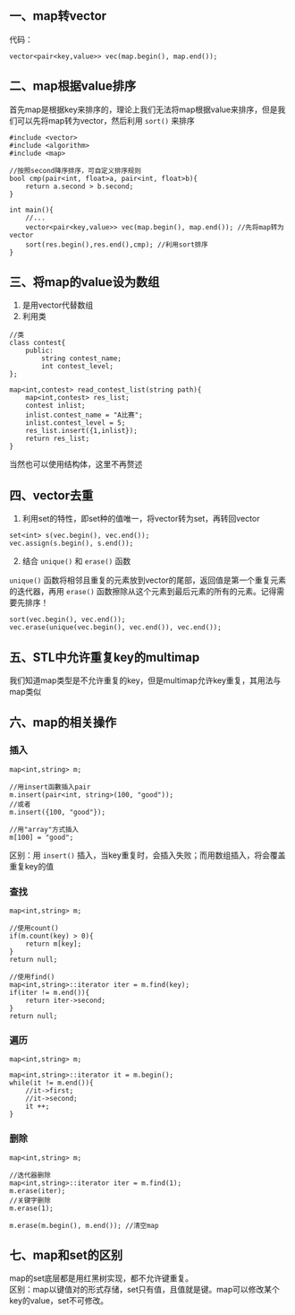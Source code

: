 ## 一、map转vector
代码：
```
vector<pair<key,value>> vec(map.begin(), map.end());
```
## 二、map根据value排序
首先map是根据key来排序的，理论上我们无法将map根据value来排序，但是我们可以先将map转为vector，然后利用 `sort()` 来排序
```
#include <vector>
#include <algorithm>
#include <map>

//按照second降序排序，可自定义排序规则
bool cmp(pair<int, float>a, pair<int, float>b){
    return a.second > b.second;
}

int main(){
    //...
    vector<pair<key,value>> vec(map.begin(), map.end()); //先将map转为vector
    sort(res.begin(),res.end(),cmp); //利用sort排序
}
```
## 三、将map的value设为数组
1. 是用vector代替数组
2. 利用类
```
//类
class contest{
    public:
        string contest_name;
        int contest_level;
};

map<int,contest> read_contest_list(string path){
    map<int,contest> res_list;
    contest inlist;
    inlist.contest_name = "A比赛";
    inlist.contest_level = 5;
    res_list.insert({1,inlist});
    return res_list;
}
```
当然也可以使用结构体，这里不再赘述
## 四、vector去重
1. 利用set的特性，即set种的值唯一，将vector转为set，再转回vector
```
set<int> s(vec.begin(), vec.end());
vec.assign(s.begin(), s.end());
```
2. 结合 `unique()` 和 `erase()` 函数  

`unique()` 函数将相邻且重复的元素放到vector的尾部，返回值是第一个重复元素的迭代器，再用 `erase()` 函数擦除从这个元素到最后元素的所有的元素。记得需要先排序！
```
sort(vec.begin(), vec.end());
vec.erase(unique(vec.begin(), vec.end()), vec.end());
```
## 五、STL中允许重复key的multimap
我们知道map类型是不允许重复的key，但是multimap允许key重复，其用法与map类似

## 六、map的相关操作
### 插入
```
map<int,string> m;

//用insert函數插入pair
m.insert(pair<int, string>(100, "good"));
//或者
m.insert({100, "good"});
 
//用"array"方式插入
m[100] = "good";
```
区别：用 `insert()` 插入，当key重复时，会插入失败；而用数组插入，将会覆盖重复key的值  
### 查找
```
map<int,string> m;

//使用count()
if(m.count(key) > 0){
    return m[key];
}
return null;

//使用find()
map<int,string>::iterator iter = m.find(key);
if(iter != m.end()){
    return iter->second;
}
return null;
```
### 遍历
```
map<int,string> m;
 
map<int,string>::iterator it = m.begin();
while(it != m.end()){
    //it->first;
    //it->second;
    it ++;         
}
```
### 删除
```
map<int,string> m;

//迭代器删除
map<int,string>::iterator iter = m.find(1);
m.erase(iter);
//关键字删除
m.erase(1);

m.erase(m.begin(), m.end()); //清空map
```
## 七、map和set的区别
map的set底层都是用红黑树实现，都不允许键重复。   
区别：map以键值对的形式存储，set只有值，且值就是键。map可以修改某个key的value，set不可修改。
